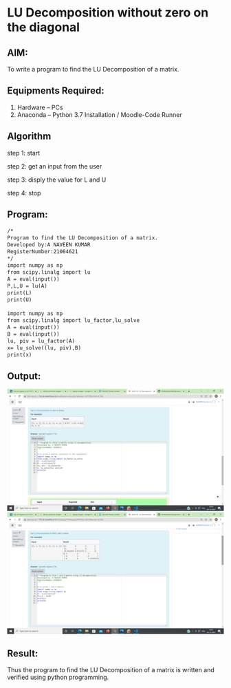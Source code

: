 # LU Decomposition without zero on the diagonal

## AIM:
To write a program to find the LU Decomposition of a matrix.

## Equipments Required:
1. Hardware – PCs
2. Anaconda – Python 3.7 Installation / Moodle-Code Runner

## Algorithm
step 1:  start 

step 2:  get an input from the user

step 3:  disply the value for L and U

step 4:  stop
 

## Program:
```
/*
Program to find the LU Decomposition of a matrix.
Developed by:A NAVEEN KUMAR
RegisterNumber:21004621 
*/
import numpy as np
from scipy.linalg import lu
A = eval(input())
P,L,U = lu(A)
print(L)
print(U)

import numpy as np
from scipy.linalg import lu_factor,lu_solve
A = eval(input())
B = eval(input())
lu, piv = lu_factor(A)
x= lu_solve((lu, piv),B)
print(x)
```



## Output:
![githublogo](ex1.png)
![githublogo](ex2.png)




## Result:
Thus the program to find the LU Decomposition of a matrix is written and verified using python programming.

